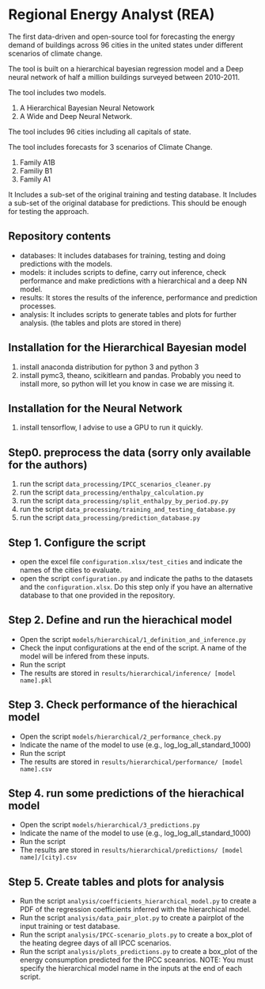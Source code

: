 # Regional Energy Analyst (REA)

The first data-driven and open-source tool for forecasting the energy demand of buildings across 96 cities in the united states under different scenarios of climate change.

The tool is built on a hierarchical bayesian regression model and a Deep neural network of half a million buildings surveyed between 2010-2011.

The tool includes two models.

1. A Hierarchical Bayesian Neural Netowork
2. A Wide and Deep Neural Network.

The tool includes 96 cities including all capitals of state.

The tool includes forecasts for 3 scenarios of Climate Change.

1. Family A1B
2. Familiy B1
3. Family A1

It Includes a sub-set of the original training and testing database.
It Includes a sub-set of the original database for predictions.
This should be enough for testing the approach.

## Repository contents
- databases: It includes databases for training, testing and doing predictions with the models.
- models: it includes scripts to define, carry out inference, check performance and make predictions with a hierarchical and a deep NN model.
- results: It stores the results of the inference, performance and prediction processes.
- analysis: It includes scripts to generate tables and plots for further analysis. (the tables and plots are stored in there)

## Installation for the Hierarchical Bayesian model
1. install anaconda distribution for python 3 and python 3
2. install pymc3, theano, scikitlearn and pandas. Probably you need to install more, so python will let you know in case we are missing it.

## Installation for the Neural Network
1. install tensorflow, I advise to use a GPU to run it quickly.

## Step0. preprocess the data (sorry only available for the authors)
1. run the script `data_processing/IPCC_scenarios_cleaner.py`
2. run the script `data_processing/enthalpy_calculation.py`
3. run the script `data_processing/split_enthalpy_by_period.py.py`
4. run the script `data_processing/training_and_testing_database.py`
5. run the script `data_processing/prediction_database.py`

## Step 1. Configure the script
- open the excel file `configuration.xlsx/test_cities` and indicate the names of the cities to evaluate.
- open the script `configuration.py` and indicate the paths to the datasets and the `configuration.xlsx`. Do this step only if you have an alternative database to that one provided in the repository.

## Step 2. Define and run the hierachical model
- Open the script `models/hierarchical/1_definition_and_inference.py`
- Check the input configurations at the end of the script. A name of the model will be infered from these inputs.
- Run the script
- The results are stored in `results/hierarchical/inference/ [model name].pkl`

## Step 3. Check performance of the hierachical model
- Open the script `models/hierarchical/2_performance_check.py`
- Indicate the name of the model to use (e.g., log_log_all_standard_1000)
- Run the script
- The results are stored in `results/hierarchical/performance/ [model name].csv`

## Step 4. run some predictions of the hierachical model
- Open the script `models/hierarchical/3_predictions.py`
- Indicate the name of the model to use (e.g., log_log_all_standard_1000)
- Run the script
- The results are stored in `results/hierarchical/predictions/ [model name]/[city].csv`

## Step 5. Create tables and plots for analysis
- Run the script `analysis/coefficients_hierarchical_model.py` to create a PDF of the regression coefficients inferred with the hierarchical model.
- Run the script `analysis/data_pair_plot.py` to create a pairplot of the input training or test database.
- Run the script `analysis/IPCC-scenario_plots.py` to create a box_plot of the heating degree days of all IPCC scenarios.
- Run the script `analysis/plots_predictions.py` to create a box_plot of the energy consumption predicted for the IPCC sceanrios.
NOTE: You must specify the hierarchical model name in the inputs at the end of each script.
